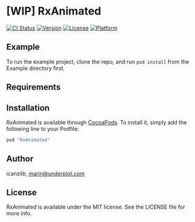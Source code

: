 # [WIP] RxAnimated

[![CI Status](http://img.shields.io/travis/icanzilb/RxAnimated.svg?style=flat)](https://travis-ci.org/icanzilb/RxAnimated)
[![Version](https://img.shields.io/cocoapods/v/RxAnimated.svg?style=flat)](http://cocoapods.org/pods/RxAnimated)
[![License](https://img.shields.io/cocoapods/l/RxAnimated.svg?style=flat)](http://cocoapods.org/pods/RxAnimated)
[![Platform](https://img.shields.io/cocoapods/p/RxAnimated.svg?style=flat)](http://cocoapods.org/pods/RxAnimated)

## Example

To run the example project, clone the repo, and run `pod install` from the Example directory first.

## Requirements

## Installation

RxAnimated is available through [CocoaPods](http://cocoapods.org). To install
it, simply add the following line to your Podfile:

```ruby
pod "RxAnimated"
```

## Author

icanzilb, marin@underplot.com

## License

RxAnimated is available under the MIT license. See the LICENSE file for more info.
